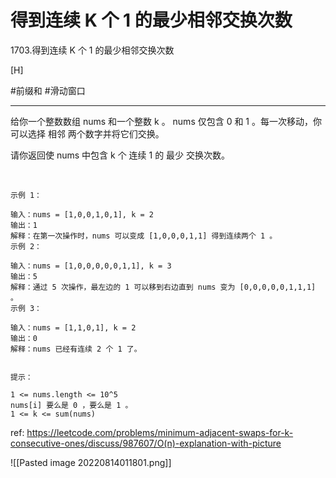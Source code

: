 # 得到连续 K 个 1 的最少相邻交换次数

1703.得到连续 K 个 1 的最少相邻交换次数

[H]

#前缀和 
#滑动窗口 

---

给你一个整数数组 nums 和一个整数 k 。 nums 仅包含 0 和 1 。每一次移动，你可以选择 相邻 两个数字并将它们交换。

请你返回使 nums 中包含 k 个 连续 1 的 最少 交换次数。

 
```
示例 1：

输入：nums = [1,0,0,1,0,1], k = 2
输出：1
解释：在第一次操作时，nums 可以变成 [1,0,0,0,1,1] 得到连续两个 1 。
示例 2：

输入：nums = [1,0,0,0,0,0,1,1], k = 3
输出：5
解释：通过 5 次操作，最左边的 1 可以移到右边直到 nums 变为 [0,0,0,0,0,1,1,1] 。
示例 3：

输入：nums = [1,1,0,1], k = 2
输出：0
解释：nums 已经有连续 2 个 1 了。
 

提示：

1 <= nums.length <= 10^5
nums[i] 要么是 0 ，要么是 1 。
1 <= k <= sum(nums)
```

ref:
https://leetcode.com/problems/minimum-adjacent-swaps-for-k-consecutive-ones/discuss/987607/O(n)-explanation-with-picture


![[Pasted image 20220814011801.png]]
